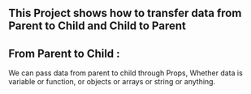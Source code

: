 ## This Project shows how to transfer data from Parent to Child and Child to Parent

## From Parent to Child : 
We can pass data from parent to child through Props, Whether data is variable or function, or objects or arrays or string or anything.
